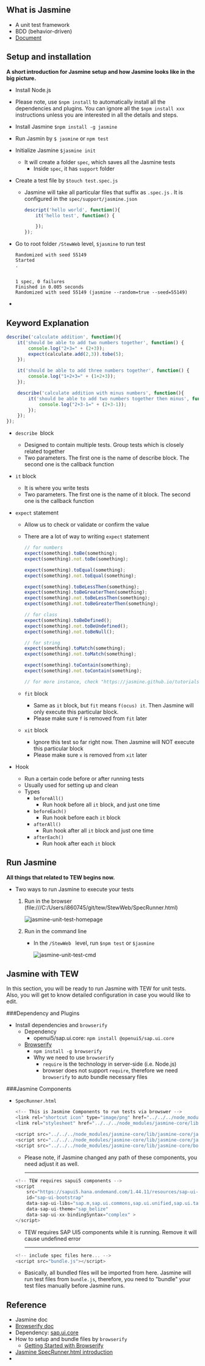 ## What is Jasmine

* A unit test framework
* BDD (behavior-driven) 
* [Document](https://jasmine.github.io/pages/docs_home.html)

## Setup and installation

**A short introduction for Jasmine setup and how Jasmine looks like in the big picture.**

* Install Node.js

* Please note, use `$npm install` to automatically install all the dependencies and plugins. You can ignore all the `$npm install xxx` instructions unless you are interested in all the details and steps. 

* Install Jasmine `$npm install -g jasmine`

* Run Jasmin by `$ jasmine` or `npm test`

* Initialize Jasmine `$jasmine init`

  * It will create a folder `spec`, which saves all the Jasmine tests
    * Inside `spec`, it has `support` folder

* Create a test file by `$touch test.spec.js`

  * Jasmine will take all particular files that suffix as `.spec.js` . It is configured in the `spec/support/jasmine.json`

    ```javascript
    descript('hello world', function(){
    	it('hello test', function() {
    
    	});
    });
    ```

* Go to root folder `/StewWeb` level, `$jasmine` to run test

  ```shell
  Randomized with seed 55149
  Started
  .
  
  
  1 spec, 0 failures
  Finished in 0.005 seconds
  Randomized with seed 55149 (jasmine --random=true --seed=55149)
  ```

* 

## Keyword Explanation

```javascript
describe('calculate addition', function(){
	it('should be able to add two numbers together', function() {
		console.log("2+3=" + (2+3));
		expect(calculate.add(2,3)).tobe(5);
	});

	it('should be able to add three numbers together', function() {
		console.log("1+2+3=" + (1+2+3));
	});

	describe('calculate addition with minus numbers', function(){
		it('should be able to add two numbers together then minus', function() {
			console.log("2+3-1=" + (2+3-1));
		});
	});	
});
```

* `describe `block

  * Designed to contain multiple tests. Group tests which is closely related together
  * Two parameters. The first one is the name of describe block. The second one is the callback function

* `it` block

  * It is where you write tests
  * Two parameters. The first one is the name of it block. The second one is the callback function

* `expect` statement

  * Allow us to check or validate or confirm the value

  * There are a lot of way to writing `expect` statement

    ```javascript
    // for numbers
    expect(something).toBe(something);
    expect(something).not.toBe(something);
    
    expect(something).toEqual(something);
    expect(something).not.toEqual(something);
    
    expect(something).toBeLessThen(something);
    expect(something).toBeGreaterThen(something);
    expect(something).not.toBeLessThen(something);
    expect(something).not.toBeGreaterThen(something);
    
    // for class
    expect(something).toBeDefined();
    expect(something).not.toBeUndefined();
    expect(something).not.toBeNull();
    
    // for string
    expect(something).toMatch(something);
    expect(something).not.toMatch(something);
    
    expect(something).toContain(something);
    expect(something).not.toContain(something);
    
    // for more instance, check "https://jasmine.github.io/tutorials/your_first_suite"
    ```

  * `fit` block

    * Same as `it` block, but `fit` means `f(ocus) it`. Then Jasmine will only execute this particular block.
    * Please make sure `f` is removed from `fit` later

  * `xit` block

    * Ignore this test so far right now. Then Jasmine will NOT execute this particular block
    * Please make sure `x` is removed from `xit` later

* Hook

  * Run a certain code before or after running tests
  * Usually used for setting up and clean
  * Types
    * `beforeAll()`
      * Run hook before all `it` block, and just one time
    * `beforeEach()`
      * Run hook before each `it` block
    * `afterAll()`
      - Run hook after all `it` block and just one time
    * `afterEach()`
      - Run hook after each `it` block

## Run Jasmine

**All things that related to TEW begins now.**

* Two ways to run Jasmine to execute your tests

  1. Run in the browser (file:///C:/Users/i860745/git/tew/StewWeb/SpecRunner.html)

     ![jasmine-unit-test-homepage](jasmine-unit-test-homepage.png)

  2. Run in the command line 
     * In the `/StewWeb ` level, run `$npm test` or `$jasmine` 

       ![jasmine-unit-test-cmd](jasmine-unit-test-cmd.png)

## Jasmine with TEW

In this section, you will be ready to run Jasmine with TEW for unit tests. Also, you will get to know detailed configuration in case you would like to edit.

###Dependency and Plugins

* Install dependencies and `browserify` 
  * Dependency
    * openui5/sap.ui.core: `npm install @openui5/sap.ui.core`
  * [Browserify](http://browserify.org/)
    * `npm install -g browserify`
    * Why we need to use `browserify`
      * `require` is the technology in server-side (i.e. Node.js)
      * browser does not support `require`, therefore we need `browserify` to auto bundle necessary files

###Jasmine Components

* `SpecRunner.html` 

  ```javascript
  <!-- This is Jasmine Components to run tests via browswer -->
  <link rel="shortcut icon" type="image/png" href="../../../node_modules/jasmine-core/images/jasmine_favicon.png">
  <link rel="stylesheet" href="../../../node_modules/jasmine-core/lib/jasmine-core/jasmine.css">
  
  <script src="../../../node_modules/jasmine-core/lib/jasmine-core/jasmine.js"></script>
  <script src="../../../node_modules/jasmine-core/lib/jasmine-core/jasmine-html.js"></script>
  <script src="../../../node_modules/jasmine-core/lib/jasmine-core/boot.js"></script>
  ```

  * Please note, if Jasmine changed any path of these components, you need adjust it as well. 

    ------------------------------------------------------------------------------------------------------------------------------------------------

  ```javascript
  <!-- TEW requires sapui5 components -->
  <script 
      src="https://sapui5.hana.ondemand.com/1.44.11/resources/sap-ui-core.js"
      id="sap-ui-bootstrap" 
      data-sap-ui-libs="sap.m,sap.ui.commons,sap.ui.unified,sap.ui.table,sap.ui.ux3,sap.ui.layout" 
      data-sap-ui-theme="sap_belize"
      data-sap-ui-xx-bindingSyntax="complex" >
  </script>
  ```

  * TEW requires SAP UI5 components while it is running. Remove it will cause undefined error

    ------------------------------------------------------------------------------------------------------------------------------------------------

  ```javascript
  <!-- include spec files here... -->
  <script src="bundle.js"></script>
  ```

  * Basically, all bundled files will be imported from here. Jasmine will run test files from `bundle.js`, therefore, you need to "bundle" your test files manually before Jasmine runs.

## Reference

* Jasmine doc
* [Browserify doc](http://browserify.org/)
* Dependency: [sap.ui.core](https://www.npmjs.com/package/@openui5/sap.ui.core)
* How to setup and bundle files by `browserify`
  * [Getting Started with Browserify](https://www.youtube.com/watch?v=CTAa8IcQh1U)
* [Jasmine SpecRunner.html introduction](https://github.com/jasmine/jasmine/wiki/A-simple-project)
* 